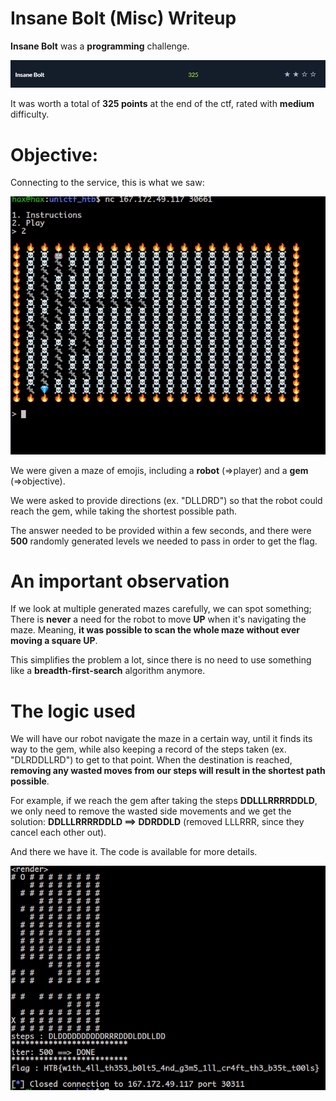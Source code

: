 # **Insane Bolt (Misc) Writeup**
**Insane Bolt** was a **programming** challenge.

![](./screenshots/insanebolt_points.png)

It was worth a total of **325 points** at the end of the ctf, rated with **medium** difficulty.

# Objective:

Connecting to the service, this is what we saw:

![](./screenshots/insanebolt_maze.png)

We were given a maze of emojis, including a **robot** (=>player) and a **gem** (=>objective).

We were asked to provide directions (ex. "DLLDRD")
so that the robot could reach the gem, while taking the shortest possible path.

The answer needed to be provided within a few seconds, and there were
**500** randomly generated levels we needed to pass in order to get the flag.

# An important observation

If we look at multiple generated mazes carefully, we can spot something;
There is **never** a need for the robot to move **UP** when it's navigating the maze.
Meaning, **it was possible to scan the whole maze without ever moving a square UP**.

This simplifies the problem a lot, since there is no need to use something like a 
**breadth-first-search** algorithm anymore.

# The logic used

We will have our robot navigate the maze in a certain way, until it finds
its way to the gem, while also keeping a record of the steps taken (ex. "DLRDDLLRD") to get to that point.
When the destination is reached, **removing any wasted moves from our steps will result
in the shortest path possible**.

For example, if we reach the gem after taking the steps **DDLLLRRRRDDLD**,
we only need to remove the wasted side movements and we get the solution:
**DDLLLRRRRDDLD ==> DDRDDLD** (removed LLLRRR, since they cancel each other out).

And there we have it. The code is available for more details.

![](./screenshots/insanebolt_flag.png)

